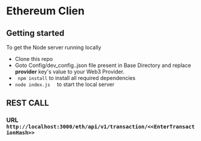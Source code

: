 
# Ethereum Clien

## Getting started
To get the Node server running locally
- Clone this repo
- Goto Config/dev_config..json file present in Base Directory and replace **provider** key's value to your Web3 Provider.
- ``` npm install``` to install all required dependencies
- ```node index.js  ``` to start the local server

## REST CALL
### URL  ```http://localhost:3000/eth/api/v1/transaction/<<EnterTransactionHash>>```
